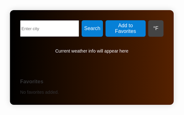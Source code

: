 <!DOCTYPE html>
<html lang="en">
<head>
  <meta charset="UTF-8" />
  <meta name="viewport" content="width=device-width, initial-scale=1" />
  <title> animated Weather Dashboard with Favorites & Background</title>
  <style>
    body {
      font-family: Arial, sans-serif;
      background-color: ;
      color: #333;
      padding: 2rem;
      min-height: 150vh;
    }
    .weather-container {
      background-color: white;
      background: linear-gradient(270deg, skyblue,rgb(255, 98, 0) , black);
      background-size: 600% 600%;
      animation: gradientShift 2s ease infinite;
      width: 450px;
      padding: 2rem;
      border-radius: 12px;
      box-shadow: 0 0 20px rgba(0,0,0,0.15);
      text-align: center;
      margin-right: 50rem;
      display: flex;
      flex-direction: column;
    }
    input[type="text"] {
      flex: 1;
      padding: 0.5rem;
      border-radius: 6px;
      border: 1px solid #fff8f8;
      font-size: 1rem;
      margin-right: 0.5rem;
    }
    .input-group {
      display: flex;
      margin-bottom: 0.8rem;
    }
    button {
      padding: 0.5rem 0.5rem;
      margin-left: 0.5rem;
      border: none; 
      background-color: #0680d7;
      color: white;
      border-radius: 6px;
      cursor: pointer;
      font-size: 1rem;
      transition: background-color 0.3s;
    }
    button:hover {
      background-color: #005fa3;
    }
    .current-weather {
      margin-top: 1.5rem;
      color: white;
    }
    .temp {
      font-size: 3rem;
      font-weight: bold;
      margin: 10px 0 5px 0;
      color: white;
    }
    .condition {
      font-size: 1.5rem;
      margin-bottom: 1rem;
      text-transform: capitalize;
      color: white;
    }
    .forecast {
      display: flex;
      justify-content: space-between;
      margin-top: 2rem;
      overflow-x: auto;
      flex: none;
      color: white;
      gap: 5px;
    }
    .day {
      width: 50px;
      color: white;
      text-align: center;
    }
    .day strong {
      display: block;
      margin-bottom: 0.5rem;
      font-size: 1rem;
      color: white;
    }
    .icon {
      width: 40px;
      height: 40px;
      margin-bottom: 0.5rem;
    }
    .favorites-container {
      margin-top: 1.5rem;
      text-align: left;
      flex: none;
    }
    .favorite-item {
        margin-left: 0.5rem;
      background: #cde0ff;
      padding: 5px 8px;
      border-radius: 6px;
      cursor: pointer;
      user-select: none;
      display: inline-flex;
      align-items: center;
      gap: 6px;
      font-size: 1rem;
      color: #004080;
    }
    .favorite-item:hover {
      background-color: #a2bbff;
    }
    .remove-fav-btn {
      background: #e57373;
      border-radius: 50%;
      border: none;
      color: white;
      font-weight: bold;
      cursor: pointer;
      width: 20px;
      height: 20px;
      line-height: 15px;
      display: flex;
      align-items: center;
      justify-content: center;
      font-size: 15px;
    }
    .unit-toggle-btn {
      margin-left: 0.5rem;
      padding: 1rem;
      font-size: 1rem;
      background-color: #444;
      border-radius: 6px;
      color: white;
    }
  </style>
</head>
<body>

  <div class="weather-container">
    <div class="input-group">
      <input id="cityInput" placeholder="Enter city" />
      <button id="searchBtn">Search</button>
      <button id="addFavoriteBtn" disabled>Add to Favorites</button>
      <button id="unitToggleBtn" class="unit-toggle-btn">°F</button>
    </div>
    <div class="current-weather" id="currentWeather">Current weather info will appear here</div>
    <div class="forecast" id="forecast"></div>
    <div class="favorites-container">
      <h3>Favorites</h3>
      <div id="favoritesList">No favorites added.</div>
    </div>
  </div>

<script>
  const apiKey = 'd9674c477b108e46eb480b45cb4329b9';

  const cityInput = document.getElementById('cityInput');
  const searchBtn = document.getElementById('searchBtn');
  const addFavoriteBtn = document.getElementById('addFavoriteBtn');
  const currentWeatherDiv = document.getElementById('currentWeather');
  const forecastDiv = document.getElementById('forecast');
  const favoritesList = document.getElementById('favoritesList');
  const unitToggleBtn = document.getElementById('unitToggleBtn');

  let isCelsius = true; // Track units: true = C, false = F
  let favorites = JSON.parse(localStorage.getItem('favorites')) || [];
  let currentCity = null;

  function celsiusToFahrenheit(c) {
    return (c * 9) / 5 + 32;
  }

  function formatTemp(tempC) {
    return isCelsius ? `${tempC.toFixed(1)}°C` : `${celsiusToFahrenheit(tempC).toFixed(1)}°F`;
  }

  function saveFavorites() {
    localStorage.setItem('favorites', JSON.stringify(favorites));
  }

  function renderFavorites() {
    favoritesList.innerHTML = '';
    if (favorites.length === 0) {
      favoritesList.textContent = 'No favorites added.';
      return;
    }
    favorites.forEach(city => {
      const fav = document.createElement('div');
      fav.className = 'favorite-item';
      fav.textContent = city;

      // Remove button
      const removeBtn = document.createElement('button');
      removeBtn.className = 'remove-fav-btn';
      removeBtn.textContent = '×';
      removeBtn.onclick = e => {
        e.stopPropagation(); // prevent parent click event
        favorites = favorites.filter(c => c !== city);
        saveFavorites();
        renderFavorites();
        if (city === currentCity) addFavoriteBtn.disabled = false;
      };
      fav.appendChild(removeBtn);

      fav.onclick = () => {
        cityInput.value = city;
        searchWeather(city);
      };

      favoritesList.appendChild(fav);
    });
  }

  function addCityToFavorites() {
    if (currentCity && !favorites.includes(currentCity)) {
      favorites.push(currentCity);
      saveFavorites();
      renderFavorites();
      addFavoriteBtn.disabled = true;
    }
  }

  async function searchWeather(city) {
    currentWeatherDiv.textContent = 'Loading...';
    forecastDiv.innerHTML = '';
    addFavoriteBtn.disabled = true;
    currentCity = null;

    try {
      let res = await fetch(`https://api.openweathermap.org/data/2.5/weather?q=${city}&appid=${apiKey}`);
      let data = await res.json();
      if (data.cod !== 200) {
        currentWeatherDiv.textContent = data.message;
        return;
      }

      currentCity = data.name;
      addFavoriteBtn.disabled = favorites.includes(currentCity);
      displayCurrentWeather(data);
      res = await fetch(`https://api.openweathermap.org/data/2.5/forecast?q=${city}&appid=${apiKey}`);
      let forecastData = await res.json();
      if (forecastData.cod === "200") {
        displayForecast(forecastData);
      } else {
        forecastDiv.textContent = '';
      }
    } catch {
      currentWeatherDiv.textContent = 'Unable to fetch weather data';
      forecastDiv.textContent = '';
    }
  }

  function displayCurrentWeather(data) {
    const iconUrl = `https://openweathermap.org/img/wn/${data.weather[0].icon}@2x.png`;
    const tempC = data.main.temp - 273.15;
    currentWeatherDiv.innerHTML = `
      <img src="${iconUrl}" alt="${data.weather[0].description}" class="icon" />
      <div class="temp">${formatTemp(tempC)}</div>
      <div class="condition">${data.weather[0].description}</div>
      <div>${data.name}, ${data.sys.country}</div>
    `;
  }

  function displayForecast(data) {
    const filtered = data.list.filter(d => d.dt_txt.includes('12:00:00')).slice(0, 5);
    let html = '';
    filtered.forEach(d => {
      const day = new Date(d.dt_txt).toLocaleDateString(undefined, { weekday: 'short' });
      const iconUrl = `https://openweathermap.org/img/wn/${d.weather[0].icon}.png`;
      const tempC = d.main.temp - 273.15;
      html += `
        <div class="day">
          <strong>${day}</strong>
          <img alt="${d.weather[0].description}" src="${iconUrl}" class="icon"/>
          <div>${formatTemp(tempC)}</div>
        </div>
      `;
    });
    forecastDiv.innerHTML = html;
  }

  searchBtn.onclick = () => {
    const city = cityInput.value.trim();
    if (city) searchWeather(city);
  };

  addFavoriteBtn.onclick = addCityToFavorites;

  unitToggleBtn.onclick = () => {
    isCelsius = !isCelsius;
    unitToggleBtn.textContent = isCelsius ? 'Show °F' : 'Show °C';
    if (currentCity) searchWeather(currentCity);
  };

  
  renderFavorites();

  searchWeather('sivakasi');
</script>

</body>
</html>
